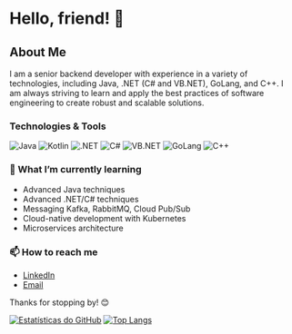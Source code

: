 # Hello, friend! 👋

## About Me

I am a senior backend developer with experience in a variety of technologies, including Java, .NET (C# and VB.NET), GoLang, and C++. I am always striving to learn and apply the best practices of software engineering to create robust and scalable solutions.

### Technologies & Tools

<p align="left">
  <img src="https://img.shields.io/badge/Java-ED8B00?style=for-the-badge&logo=java&logoColor=white" alt="Java"/>
  <img src="https://img.shields.io/badge/Kotlin-0095D5?style=for-the-badge&logo=kotlin&logoColor=white" alt="Kotlin"/>
  <img src="https://img.shields.io/badge/.NET-512BD4?style=for-the-badge&logo=dotnet&logoColor=white" alt=".NET"/>
  <img src="https://img.shields.io/badge/C%23-239120?style=for-the-badge&logo=csharp&logoColor=white" alt="C#"/>
  <img src="https://img.shields.io/badge/VB.NET-512BD4?style=for-the-badge&logo=dotnet&logoColor=white" alt="VB.NET"/>
  <img src="https://img.shields.io/badge/Go-00ADD8?style=for-the-badge&logo=go&logoColor=white" alt="GoLang"/>
  <img src="https://img.shields.io/badge/C++-00599C?style=for-the-badge&logo=cplusplus&logoColor=white" alt="C++"/>
</p>

### 🌱 What I’m currently learning

- Advanced Java techniques
- Advanced .NET/C# techniques
- Messaging Kafka, RabbitMQ, Cloud Pub/Sub
- Cloud-native development with Kubernetes
- Microservices architecture

### 📫 How to reach me

- [LinkedIn](https://www.linkedin.com/in/kleyvissonmatias/)
- [Email](mailto:kleyvissonmatias@gmail.com)

Thanks for stopping by! 😊


[![Estatísticas do GitHub](https://github-readme-stats.vercel.app/api?username=KleyvissonMatias&show_icons=true&theme=dark)](https://github.com/KleyvissonMatias/github-readme-stats) [![Top Langs](https://github-readme-stats.vercel.app/api/top-langs/?username=KleyvissonMatias&layout=compact&theme=dark)](https://github.com/KleyvissonMatias/github-readme-stats)
